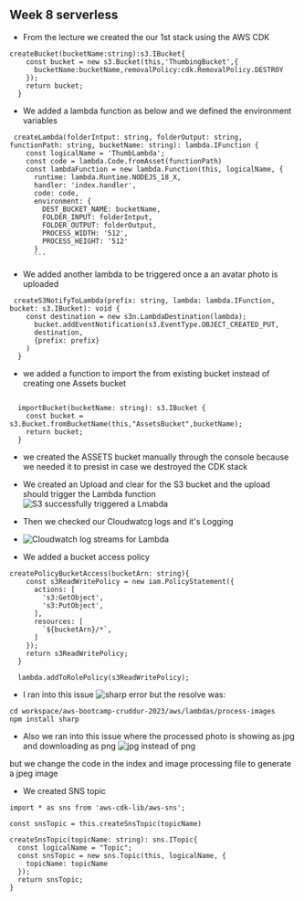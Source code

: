 
## Week 8 serverless 

- From the lecture we created the our 1st stack using the AWS CDK
```
createBucket(bucketName:string):s3.IBucket{
    const bucket = new s3.Bucket(this,'ThumbingBucket',{
      bucketName:bucketName,removalPolicy:cdk.RemovalPolicy.DESTROY
    });
    return bucket;
  }
  ```

- We added a lambda function as below and we defined the environment variables 
```
 createLambda(folderIntput: string, folderOutput: string, functionPath: string, bucketName: string): lambda.IFunction {
    const logicalName = 'ThumbLambda';
    const code = lambda.Code.fromAsset(functionPath)
    const lambdaFunction = new lambda.Function(this, logicalName, {
      runtime: lambda.Runtime.NODEJS_18_X,
      handler: 'index.handler',
      code: code,
      environment: {
        DEST_BUCKET_NAME: bucketName,
        FOLDER_INPUT: folderIntput,
        FOLDER_OUTPUT: folderOutput,
        PROCESS_WIDTH: '512',
        PROCESS_HEIGHT: '512'
      }
      ```
```

- We added another lambda to be triggered once a an avatar photo is uploaded 
```
 createS3NotifyToLambda(prefix: string, lambda: lambda.IFunction, bucket: s3.IBucket): void {
    const destination = new s3n.LambdaDestination(lambda);
      bucket.addEventNotification(s3.EventType.OBJECT_CREATED_PUT,
      destination,
      {prefix: prefix}
    )
  }
``````

- we added a function to import the from existing bucket instead of creating one Assets bucket 
```

  importBucket(bucketName: string): s3.IBucket {
    const bucket = s3.Bucket.fromBucketName(this,"AssetsBucket",bucketName);
    return bucket;
  }
``````
- we created the ASSETS bucket manually through the console because we needed it to presist in case we destroyed the CDK stack 

- We created an Upload and clear for the S3 bucket and the upload should trigger the  Lambda function  
![S3 successfully triggered a Lmabda](https://user-images.githubusercontent.com/114304965/232208653-67a97964-f3e4-4483-8840-ac8497756f51.PNG)

- Then we  checked our Cloudwatcg logs and it's Logging 
- ![Cloudwatch log streams for Lambda](https://user-images.githubusercontent.com/114304965/232208721-d9f54227-b2b9-45ec-89d3-0fa4c0dd3230.PNG)

- We added a bucket access policy 
```
createPolicyBucketAccess(bucketArn: string){
    const s3ReadWritePolicy = new iam.PolicyStatement({
      actions: [
        's3:GetObject',
        's3:PutObject',
      ],
      resources: [
        `${bucketArn}/*`,
      ]
    });
    return s3ReadWritePolicy;
  }
  
  lambda.addToRolePolicy(s3ReadWritePolicy);

``````
- I ran into this issue 
![sharp error](https://user-images.githubusercontent.com/114304965/232211282-3143012c-796c-429d-a571-324d00739918.PNG)
but the resolve was:
```
cd workspace/aws-bootcamp-cruddur-2023/aws/lambdas/process-images
npm install sharp
``````
- Also we ran into this issue where the processed photo is showing as jpg and downloading as png 
![jpg instead of png](https://user-images.githubusercontent.com/114304965/232213109-e4f8447a-f5db-41cc-b848-caf3a363e01d.PNG)

but we change the code in the index and image processing file to generate a jpeg image 

- We created SNS topic 
```
import * as sns from 'aws-cdk-lib/aws-sns';

const snsTopic = this.createSnsTopic(topicName)

createSnsTopic(topicName: string): sns.ITopic{
  const logicalName = "Topic";
  const snsTopic = new sns.Topic(this, logicalName, {
    topicName: topicName
  });
  return snsTopic;
}
```




